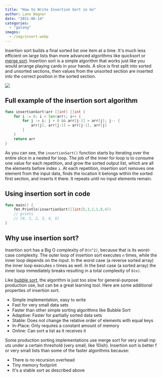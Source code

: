 ```yaml
---
title: "How to Write Insertion Sort in Go"
author: Lane Wagner
date: "2021-06-14"
categories: 
  - "golang"
images:
  - /img/insert.webp
---
```


Insertion sort builds a final sorted list one item at a time. It's much less efficient on large lists than more advanced algorithms like quicksort or [merge sort](https://qvault.io/golang/merge-sort-golang/). Insertion sort is a simple algorithm that works just like you would arrange playing cards in your hands. A slice is first split into sorted and unsorted sections, then values from the unsorted section are inserted into the correct position in the sorted section.

![](/img/insertionsort.gif)

## Full example of the insertion sort algorithm

```go
func insertionSort(arr []int) []int {
	for i := 0; i < len(arr); i++ {
		for j := i; j > 0 && arr[j-1] > arr[j]; j-- {
			arr[j], arr[j-1] = arr[j-1], arr[j]
		}
	}
	return arr
}
```

As you can see, the `insertionSort()` function starts by iterating over the entire slice in a nested for loop. The job of the inner for loop is to consume one value for each repetition, and grow the sorted output list, which are all the elements before index `i`. At each repetition, insertion sort removes one element from the input data, finds the location it belongs within the sorted first section, and inserts it there. It repeats until no input elements remain.

## Using insertion sort in code

```go
func main() {
    fmt.Println(insertionSort([]int{5,3,2,1,0,4))
    // prints
    // [0, 1, 2, 3, 4, 5]
}
```

## Why use insertion sort?

Insertion sort has a Big O complexity of `O(n^2)`, because that is its worst-case complexity. The outer loop of insertion sort executes `n` times, while the inner loop depends on the input. In the worst case (a reverse sorted array) the inner loop executes `n` times as well. In the best case (a sorted array) the inner loop immediately breaks resulting in a total complexity of `O(n)`.

Like [bubble sort](https://qvault.io/golang/bubble-sort-golang/), the algorithm is just too slow for general-purpose production use, but can be a great learning tool. Here are some additional properties of insertion sort.

- Simple implementation, easy to write
- Fast for very small data sets
- Faster than other simple sorting algorithms like Bubble Sort
- Adaptive: Faster for partially sorted data sets
- Stable: Does not change the relative order of elements with equal keys
- In-Place: Only requires a constant amount of memory
- Online: Can sort a list as it receives it

Some production sorting implementations use merge sort for very small inputs under a certain threshold (very small, like 10ish). Insertion sort is better for very small lists than some of the faster algorithms because:

- There is no recursion overhead
- Tiny memory footprint
- It's a stable sort as described above
